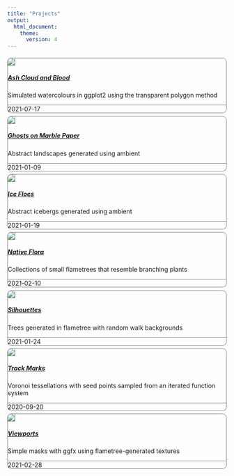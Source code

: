 ```yaml
---
title: "Projects"
output:
  html_document:
    theme:
      version: 4
---
```


<div>
<div class="row p-0 row-cols-1 row-cols-lg-2" style="margin-left: -.2rem; margin-right: -.2rem; margin-top: 1rem; margin-bottom: 1rem; ">
<div class="card bg-transparent m-0 border-0 collapse.show bs4cards-blahblahblah bs4cards-NA" style="padding: .2rem ; border-width: 0; border-radius: .6rem .6rem .6rem .6rem ;">
<div class="card-body m-0 p-0 col-12" style="visibility: visible; border-style:solid; border-color:#808080FF; border-width:1px; background-color: #FFFFFFAA;border-radius: .6rem .6rem 0 0 ;">
<div class="row no-gutters h-100 border-0" style="border-radius: .6rem .6rem 0 0 ;">
<div class="col-5" style="border-radius: .6rem 0 0 0 ;">
<a href="https://art.djnavarro.net/gallery/ash">
<img src="https://bs4cards.djnavarro.net/image/ash.jpg" class="card-img" style="border-style:solid; border-color:#808080FF; border-width:1px; margin-left: -1px;margin-right: -1px;margin-top: -1px;margin-bottom: -1px;border-radius: .6rem 0 0 0 ;"/>
</a>
</div>
<div class="col-7 h-100">
<a href="https://art.djnavarro.net/gallery/ash">
<h5 class="card-title my-auto px-3 pt-3 pb-1">Ash Cloud and Blood</h5>
</a>
<p class="card-text my-auto px-3 pb-3 pt-1">Simulated watercolours in ggplot2 using the transparent polygon method</p>
</div>
</div>
</div>
<div class="card-footer small text-muted px-3 py-auto" style="border-style:solid; border-color:#808080FF; border-width:0 1px 1px 1px; border-radius: 0 0 .6rem .6rem ;">2021-07-17</div>
</div>
<div class="card bg-transparent m-0 border-0 collapse.show bs4cards-blahblahblah bs4cards-NA" style="padding: .2rem ; border-width: 0; border-radius: .6rem .6rem .6rem .6rem ;">
<div class="card-body m-0 p-0 col-12" style="visibility: visible; border-style:solid; border-color:#808080FF; border-width:1px; background-color: #FFFFFFAA;border-radius: .6rem .6rem 0 0 ;">
<div class="row no-gutters h-100 border-0" style="border-radius: .6rem .6rem 0 0 ;">
<div class="col-5" style="border-radius: .6rem 0 0 0 ;">
<a href="https://art.djnavarro.net/gallery/ghosts">
<img src="https://bs4cards.djnavarro.net/image/ghosts.jpg" class="card-img" style="border-style:solid; border-color:#808080FF; border-width:1px; margin-left: -1px;margin-right: -1px;margin-top: -1px;margin-bottom: -1px;border-radius: .6rem 0 0 0 ;"/>
</a>
</div>
<div class="col-7 h-100">
<a href="https://art.djnavarro.net/gallery/ghosts">
<h5 class="card-title my-auto px-3 pt-3 pb-1">Ghosts on Marble Paper</h5>
</a>
<p class="card-text my-auto px-3 pb-3 pt-1">Abstract landscapes generated using ambient</p>
</div>
</div>
</div>
<div class="card-footer small text-muted px-3 py-auto" style="border-style:solid; border-color:#808080FF; border-width:0 1px 1px 1px; border-radius: 0 0 .6rem .6rem ;">2021-01-09</div>
</div>
<div class="card bg-transparent m-0 border-0 collapse.show bs4cards-blahblahblah bs4cards-NA" style="padding: .2rem ; border-width: 0; border-radius: .6rem .6rem .6rem .6rem ;">
<div class="card-body m-0 p-0 col-12" style="visibility: visible; border-style:solid; border-color:#808080FF; border-width:1px; background-color: #FFFFFFAA;border-radius: .6rem .6rem 0 0 ;">
<div class="row no-gutters h-100 border-0" style="border-radius: .6rem .6rem 0 0 ;">
<div class="col-5" style="border-radius: .6rem 0 0 0 ;">
<a href="https://art.djnavarro.net/gallery/ice-floes">
<img src="https://bs4cards.djnavarro.net/image/ice-floes.jpg" class="card-img" style="border-style:solid; border-color:#808080FF; border-width:1px; margin-left: -1px;margin-right: -1px;margin-top: -1px;margin-bottom: -1px;border-radius: .6rem 0 0 0 ;"/>
</a>
</div>
<div class="col-7 h-100">
<a href="https://art.djnavarro.net/gallery/ice-floes">
<h5 class="card-title my-auto px-3 pt-3 pb-1">Ice Floes</h5>
</a>
<p class="card-text my-auto px-3 pb-3 pt-1">Abstract icebergs generated using ambient</p>
</div>
</div>
</div>
<div class="card-footer small text-muted px-3 py-auto" style="border-style:solid; border-color:#808080FF; border-width:0 1px 1px 1px; border-radius: 0 0 .6rem .6rem ;">2021-01-19</div>
</div>
<div class="card bg-transparent m-0 border-0 collapse.show bs4cards-blahblahblah bs4cards-NA" style="padding: .2rem ; border-width: 0; border-radius: .6rem .6rem .6rem .6rem ;">
<div class="card-body m-0 p-0 col-12" style="visibility: visible; border-style:solid; border-color:#808080FF; border-width:1px; background-color: #FFFFFFAA;border-radius: .6rem .6rem 0 0 ;">
<div class="row no-gutters h-100 border-0" style="border-radius: .6rem .6rem 0 0 ;">
<div class="col-5" style="border-radius: .6rem 0 0 0 ;">
<a href="https://art.djnavarro.net/gallery/native-flora">
<img src="https://bs4cards.djnavarro.net/image/native-flora.jpg" class="card-img" style="border-style:solid; border-color:#808080FF; border-width:1px; margin-left: -1px;margin-right: -1px;margin-top: -1px;margin-bottom: -1px;border-radius: .6rem 0 0 0 ;"/>
</a>
</div>
<div class="col-7 h-100">
<a href="https://art.djnavarro.net/gallery/native-flora">
<h5 class="card-title my-auto px-3 pt-3 pb-1">Native Flora</h5>
</a>
<p class="card-text my-auto px-3 pb-3 pt-1">Collections of small flametrees that resemble branching plants</p>
</div>
</div>
</div>
<div class="card-footer small text-muted px-3 py-auto" style="border-style:solid; border-color:#808080FF; border-width:0 1px 1px 1px; border-radius: 0 0 .6rem .6rem ;">2021-02-10</div>
</div>
<div class="card bg-transparent m-0 border-0 collapse.show bs4cards-blahblahblah bs4cards-NA" style="padding: .2rem ; border-width: 0; border-radius: .6rem .6rem .6rem .6rem ;">
<div class="card-body m-0 p-0 col-12" style="visibility: visible; border-style:solid; border-color:#808080FF; border-width:1px; background-color: #FFFFFFAA;border-radius: .6rem .6rem 0 0 ;">
<div class="row no-gutters h-100 border-0" style="border-radius: .6rem .6rem 0 0 ;">
<div class="col-5" style="border-radius: .6rem 0 0 0 ;">
<a href="https://art.djnavarro.net/gallery/silhouettes">
<img src="https://bs4cards.djnavarro.net/image/silhouettes.jpg" class="card-img" style="border-style:solid; border-color:#808080FF; border-width:1px; margin-left: -1px;margin-right: -1px;margin-top: -1px;margin-bottom: -1px;border-radius: .6rem 0 0 0 ;"/>
</a>
</div>
<div class="col-7 h-100">
<a href="https://art.djnavarro.net/gallery/silhouettes">
<h5 class="card-title my-auto px-3 pt-3 pb-1">Silhouettes</h5>
</a>
<p class="card-text my-auto px-3 pb-3 pt-1">Trees generated in flametree with random walk backgrounds</p>
</div>
</div>
</div>
<div class="card-footer small text-muted px-3 py-auto" style="border-style:solid; border-color:#808080FF; border-width:0 1px 1px 1px; border-radius: 0 0 .6rem .6rem ;">2021-01-24</div>
</div>
<div class="card bg-transparent m-0 border-0 collapse.show bs4cards-blahblahblah bs4cards-NA" style="padding: .2rem ; border-width: 0; border-radius: .6rem .6rem .6rem .6rem ;">
<div class="card-body m-0 p-0 col-12" style="visibility: visible; border-style:solid; border-color:#808080FF; border-width:1px; background-color: #FFFFFFAA;border-radius: .6rem .6rem 0 0 ;">
<div class="row no-gutters h-100 border-0" style="border-radius: .6rem .6rem 0 0 ;">
<div class="col-5" style="border-radius: .6rem 0 0 0 ;">
<a href="https://art.djnavarro.net/gallery/track-marks">
<img src="https://bs4cards.djnavarro.net/image/track-marks.jpg" class="card-img" style="border-style:solid; border-color:#808080FF; border-width:1px; margin-left: -1px;margin-right: -1px;margin-top: -1px;margin-bottom: -1px;border-radius: .6rem 0 0 0 ;"/>
</a>
</div>
<div class="col-7 h-100">
<a href="https://art.djnavarro.net/gallery/track-marks">
<h5 class="card-title my-auto px-3 pt-3 pb-1">Track Marks</h5>
</a>
<p class="card-text my-auto px-3 pb-3 pt-1">Voronoi tessellations with seed points sampled from an iterated function system</p>
</div>
</div>
</div>
<div class="card-footer small text-muted px-3 py-auto" style="border-style:solid; border-color:#808080FF; border-width:0 1px 1px 1px; border-radius: 0 0 .6rem .6rem ;">2020-09-20</div>
</div>
<div class="card bg-transparent m-0 border-0 collapse.show bs4cards-blahblahblah bs4cards-NA" style="padding: .2rem ; border-width: 0; border-radius: .6rem .6rem .6rem .6rem ;">
<div class="card-body m-0 p-0 col-12" style="visibility: visible; border-style:solid; border-color:#808080FF; border-width:1px; background-color: #FFFFFFAA;border-radius: .6rem .6rem 0 0 ;">
<div class="row no-gutters h-100 border-0" style="border-radius: .6rem .6rem 0 0 ;">
<div class="col-5" style="border-radius: .6rem 0 0 0 ;">
<a href="https://art.djnavarro.net/gallery/viewports">
<img src="https://bs4cards.djnavarro.net/image/viewports.jpg" class="card-img" style="border-style:solid; border-color:#808080FF; border-width:1px; margin-left: -1px;margin-right: -1px;margin-top: -1px;margin-bottom: -1px;border-radius: .6rem 0 0 0 ;"/>
</a>
</div>
<div class="col-7 h-100">
<a href="https://art.djnavarro.net/gallery/viewports">
<h5 class="card-title my-auto px-3 pt-3 pb-1">Viewports</h5>
</a>
<p class="card-text my-auto px-3 pb-3 pt-1">Simple masks with ggfx using flametree-generated textures</p>
</div>
</div>
</div>
<div class="card-footer small text-muted px-3 py-auto" style="border-style:solid; border-color:#808080FF; border-width:0 1px 1px 1px; border-radius: 0 0 .6rem .6rem ;">2021-02-28</div>
</div>
</div>
</div>
